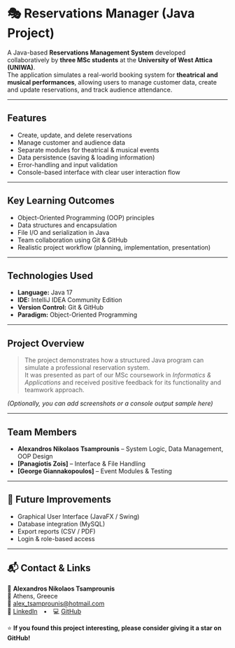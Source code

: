 # 🎭 Reservations Manager (Java Project)

A Java-based **Reservations Management System** developed collaboratively by **three MSc students** at the **University of West Attica (UNIWA)**.  
The application simulates a real-world booking system for **theatrical and musical performances**, allowing users to manage customer data, create and update reservations, and track audience attendance.

---

##  Features

-  Create, update, and delete reservations  
-  Manage customer and audience data  
-  Separate modules for theatrical & musical events  
-  Data persistence (saving & loading information)  
-  Error-handling and input validation  
-  Console-based interface with clear user interaction flow  

---

##  Key Learning Outcomes

- Object-Oriented Programming (OOP) principles  
- Data structures and encapsulation  
- File I/O and serialization in Java  
- Team collaboration using Git & GitHub  
- Realistic project workflow (planning, implementation, presentation)  

---

##  Technologies Used

- **Language:** Java 17  
- **IDE:** IntelliJ IDEA Community Edition  
- **Version Control:** Git & GitHub  
- **Paradigm:** Object-Oriented Programming  

---

##  Project Overview

> The project demonstrates how a structured Java program can simulate a professional reservation system.  
> It was presented as part of our MSc coursework in *Informatics & Applications* and received positive feedback for its functionality and teamwork approach.

*(Optionally, you can add screenshots or a console output sample here)*

---

##  Team Members

- **Alexandros Nikolaos Tsamprounis** – System Logic, Data Management, OOP Design  
- **[Panagiotis Zois]** – Interface & File Handling  
- **[George Giannakopoulos]** – Event Modules & Testing  

---

## 💬 Future Improvements

- Graphical User Interface (JavaFX / Swing)  
- Database integration (MySQL)  
- Export reports (CSV / PDF)  
- Login & role-based access  

---

## 📬 Contact & Links

👤 **Alexandros Nikolaos Tsamprounis**  
📍 Athens, Greece  
📧 [alex_tsamprounis@hotmail.com](mailto:alex_tsamprounis@hotmail.com)  
🔗 [LinkedIn](https://www.linkedin.com/in/alexandrostsamprounis) • 💻 [GitHub](https://github.com/AlexTsamprounis)



⭐ **If you found this project interesting, please consider giving it a star on GitHub!**
